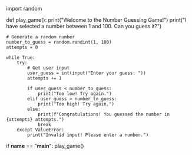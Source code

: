 import random

def play_game():
    print("Welcome to the Number Guessing Game!")
    print("I have selected a number between 1 and 100. Can you guess it?")
    
    # Generate a random number
    number_to_guess = random.randint(1, 100)
    attempts = 0
    
    while True:
        try:
            # Get user input
            user_guess = int(input("Enter your guess: "))
            attempts += 1
            
            if user_guess < number_to_guess:
                print("Too low! Try again.")
            elif user_guess > number_to_guess:
                print("Too high! Try again.")
            else:
                print(f"Congratulations! You guessed the number in {attempts} attempts.")
                break
        except ValueError:
            print("Invalid input! Please enter a number.")

if __name__ == "__main__":
    play_game()


